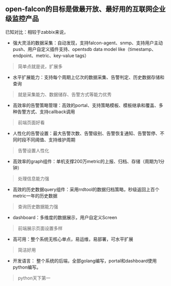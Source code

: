 ## open-falcon的目标是做最开放、最好用的互联网企业级监控产品
已知对比：相较于zabbix来说，
- 强大灵活的数据采集：自动发现，支持falcon-agent、snmp、支持用户主动push、用户自定义插件支持、opentsdb data model like（timestamp、endpoint、metric、key-value tags）
> 简单点就是说，扩展多
- 水平扩展能力：支持每个周期上亿次的数据采集、告警判定、历史数据存储和查询
> 就是采集能力、数据储存、告警方式等能力优秀
- 高效率的告警策略管理：高效的portal、支持策略模板、模板继承和覆盖、多种告警方式、支持callback调用
> 前端页面好看
- 人性化的告警设置：最大告警次数、告警级别、告警恢复通知、告警暂停、不同时段不同阈值、支持维护周期
> 告警设置人性化
- 高效率的graph组件：单机支撑200万metric的上报、归档、存储（周期为1分钟）
> 处理信息能力强
- 高效的历史数据query组件：采用rrdtool的数据归档策略，秒级返回上百个metric一年的历史数据
> 查询历史数据能力强
- dashboard：多维度的数据展示，用户自定义Screen
> 前端展示页面设置多样
- 高可用：整个系统无核心单点，易运维，易部署，可水平扩展
> 简洁好用
- 开发语言： 整个系统的后端，全部golang编写，portal和dashboard使用python编写。
> python天下第一
